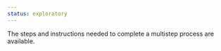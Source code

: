 ```yaml
---
status: exploratory
---
```


The steps and instructions needed to complete a multistep process are available.
